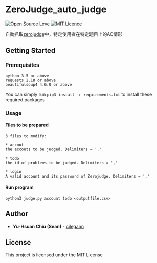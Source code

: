 # ZeroJudge_auto_judge

[![Open Source Love](https://badges.frapsoft.com/os/v1/open-source.svg?v=103)](https://github.com/ellerbrock/open-source-badges/)
[![MIT Licence](https://badges.frapsoft.com/os/mit/mit.svg?v=103)](https://opensource.org/licenses/mit-license.php)

自動抓取[zerojudge](https://zerojudge.tw)中，特定使用者在特定題目上的AC情形


## Getting Started


### Prerequisites

```
python 3.5 or above
requests 2.18 or above
beautifulsoup4 4.6.0 or above
```
You can simply run ```pip3 install -r requirements.txt``` to install these required packages

### Usage

#### Files to be prepared
```
3 files to modify:

* accout
the accouts to be judged. Delimiters = ','

* todo
the id of problems to be judged. Delimiters = ','

* login
A valid account and its password of Zerojudge. Delimiters = ','
```
#### Run program
```
python3 judge.py account todo <outputfile.csv>
```

## Author

* **Yu-Hsuan Chiu (Sean)** - [cilegann](https://seanchiu.cf)

## License

This project is licensed under the MIT License
